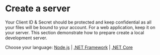 # Create a server

Your Client ID & Secret should be protected and keep confidential as all your files will be bound to your account. For a web application, keep it on your server. This section demonstrate how to prepare create a local development server.

Choose your language: [Node.js](environment/setup/nodejs_3legged) | [.NET Framework](environment/setup/net_3legged) | [.NET Core](environment/setup/netcore_3legged) 

